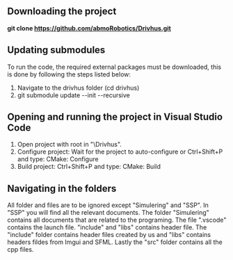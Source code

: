 ## Downloading the project
**git clone https://github.com/abmoRobotics/Drivhus.git**
## Updating submodules
To run the code, the required external packages must be downloaded, this is done by following the steps listed below:
1. Navigate to the drivhus folder (cd drivhus)
2. git submodule update --init --recursive
## Opening and running the project in Visual Studio Code
1. Open project with root in "\Drivhus".
2. Configure project: Wait for the project to auto-configure or Ctrl+Shift+P and type: CMake: Configure
3. Build project: Ctrl+Shift+P and type: CMake: Build
## Navigating in the folders 
All folder and files are to be ignored except "Simulering" and "SSP". 
In "SSP" you will find all the relevant documents. 
The folder "Simulering" contains all documents that are related to the programing. 
The file ".vscode" contains the launch file. 
"include" and "libs" contains header file. The "include" folder contains header files created by us and "libs" contains headers fildes from Imgui and SFML. 
Lastly the "src" folder contains all the cpp files. 

